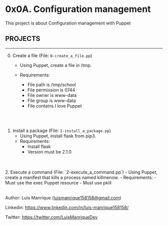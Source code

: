 # 0x0A. Configuration management
This project is about Configuration management with Puppet
## PROJECTS
---
0. Create a file (File: `0-create_a_file.pp`)
    - Using Puppet, create a file in /tmp.

    - Requirements:

        - File path is /tmp/school
        - File permission is 0744
        - File owner is www-data
        - File group is www-data
        - File contains I love Puppet
<br>
<br>

1. Install a package (File: `1-install_a_package.pp`)
    - Using Puppet, install flask from pip3.
    - Requirements:
        - Install flask
        - Version must be 2.1.0
<br>
<br>
2. Execute a command (File: `2-execute_a_command.pp`)
    - Using Puppet, create a manifest that kills a process named killmenow.
    - Requirements:
        - Must use the exec Puppet resource
        - Must use pkill
<br>
<br>

Author: Luis Manrique (luismanrique158158@gmail.com)

Linkedin: https://www.linkedin.com/in/luis-manrique158158/

Twitter: https://twitter.com/LuisManriqueDev


